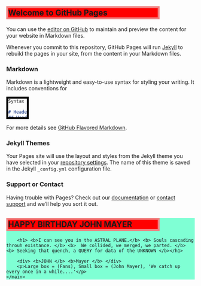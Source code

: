 ## Welcome to GitHub Pages

You can use the [editor on GitHub](https://github.com/crystal-mullins/mypages.io/edit/main/README.md) to maintain and preview the content for your website in Markdown files.

Whenever you commit to this repository, GitHub Pages will run [Jekyll](https://jekyllrb.com/) to rebuild the pages in your site, from the content in your Markdown files.

### Markdown

Markdown is a lightweight and easy-to-use syntax for styling your writing. It includes conventions for

```markdown
Syntax highlighted code block

# Header 1
## Header 2
### Header 3

- Bulleted
- List

1. Numbered
2. List

**Bold** and _Italic_ and `Code` text

[Link](url) and ![Image](src)
```

For more details see [GitHub Flavored Markdown](https://guides.github.com/features/mastering-markdown/).

### Jekyll Themes

Your Pages site will use the layout and styles from the Jekyll theme you have selected in your [repository settings](https://github.com/crystal-mullins/mypages.io/settings). The name of this theme is saved in the Jekyll `_config.yml` configuration file.

### Support or Contact

Having trouble with Pages? Check out our [documentation](https://docs.github.com/categories/github-pages-basics/) or [contact support](https://github.com/contact) and we’ll help you sort it out.

<!DOCTYPE html>
<html>
<head>
<style> 
main{
    background-color: aquamarine;
}
div {
  width: 50px;
  height: 50px;
  border: 5px solid black;
  background-color: red;
  position: relative;
  animation-name: example;
  animation-duration: 3s;
  animation-iteration-count: infinite;
  /* animation-direction: reverse; */
  animation-direction: alternate-reverse;
}

@keyframes example {
  0%   {background-color:red; left:0px; top:0px;}
  25%  {background-color:yellow; left:200px; top:0px;}
  50%  {background-color:blue; left:200px; top:200px;}
  75%  {background-color:green; left:0px; top:200px;}
  100% {background-color:red; left:0px; top:0px;}
}
h2 {
  width: 400px;
  height: 25px;
  border: 5px solid lightcoral;
  background-color: red;
  position: relative;
  animation-name: example;
  animation-duration: 7s;
  animation-iteration-count: infinite;
  animation: banner 5s linear 2s infinite alternate;
  /* animation-direction: reverse; */
  /* animation-direction: alternate-reverse; */
}

@keyframes banner {
    0%   {background-color:red; left:0px; top:0px;}
  25%  {background-color:yellow; left:300px; top:0px;}
  50%  {background-color:blue; right:10px; top:0px;}
  75%  {background-color:green; left:300px; top:0px;}
  100% {background-color:red; right:10px; top:0px;}
  /* 0%   {background-color:red; left:0px; top:0px;}
  20%  {background-color:yellow; left:5px; top:0px;}
  40%  {background-color:blue; left:5px; top:50px;}
  80%  {background-color:green; left:0px; top:50px;}
  100% {background-color:red; left:0px; top:0px;}  */
}
h1 {
  width: 400px;
  height: 255px;
  border: 10px solid black;
  background-color: red;
  position: relative;
  animation-name: example;
  animation-duration: 10s;
  animation-iteration-count: infinite;
  animation-direction: alternate;
 
}

@keyframes example {
  0%   {background-color:red; left:0px; top:0px;}
  25%  {background-color:yellow; left:400px; top:0px;}
  50%  {background-color:blue; left:400px; top:400px;}
  75%  {background-color:green; left:0px; top:400px;}
  100% {background-color:red; left:0px; top:0px;}
}
</style>
</head>
<body>
    <main>
        <h2>HAPPY BIRTHDAY JOHN MAYER</h2>

        <h1> <b>I can see you in the ASTRAL PLANE.</b> <b> Souls cascading throuh existance. </b> <b>  We collided, we merged, we parted. </b>  <b> Seeking that quench, a QUERY for data of the UNKNOWN </b></h1>

        <div> <b>JOHN </b> <b>Mayer </b> </div>
        <p>Large box = (Fans), Small box = (John Mayer), 'We catch up every once in a while....'</p>
    </main>


</body>
</html>
